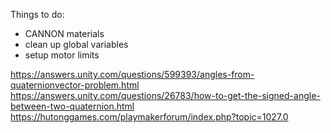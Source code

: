 
Things to do:
- CANNON materials
- clean up global variables
- setup motor limits


https://answers.unity.com/questions/599393/angles-from-quaternionvector-problem.html
https://answers.unity.com/questions/26783/how-to-get-the-signed-angle-between-two-quaternion.html
https://hutonggames.com/playmakerforum/index.php?topic=1027.0
